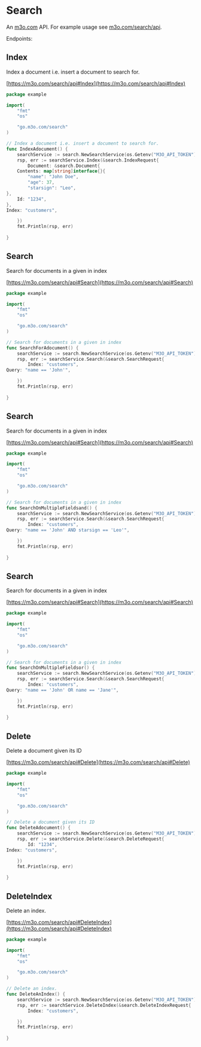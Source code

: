 # Search

An [m3o.com](https://m3o.com) API. For example usage see [m3o.com/search/api](https://m3o.com/search/api).

Endpoints:

## Index

Index a document i.e. insert a document to search for.


[https://m3o.com/search/api#Index](https://m3o.com/search/api#Index)

```go
package example

import(
	"fmt"
	"os"

	"go.m3o.com/search"
)

// Index a document i.e. insert a document to search for.
func IndexAdocument() {
	searchService := search.NewSearchService(os.Getenv("M3O_API_TOKEN"))
	rsp, err := searchService.Index(&search.IndexRequest{
		Document: &search.Document{
	Contents: map[string]interface{}{
		"name": "John Doe",
		"age": 37,
		"starsign": "Leo",
},
	Id: "1234",
},
Index: "customers",

	})
	fmt.Println(rsp, err)
	
}
```
## Search

Search for documents in a given in index


[https://m3o.com/search/api#Search](https://m3o.com/search/api#Search)

```go
package example

import(
	"fmt"
	"os"

	"go.m3o.com/search"
)

// Search for documents in a given in index
func SearchForAdocument() {
	searchService := search.NewSearchService(os.Getenv("M3O_API_TOKEN"))
	rsp, err := searchService.Search(&search.SearchRequest{
		Index: "customers",
Query: "name == 'John'",

	})
	fmt.Println(rsp, err)
	
}
```
## Search

Search for documents in a given in index


[https://m3o.com/search/api#Search](https://m3o.com/search/api#Search)

```go
package example

import(
	"fmt"
	"os"

	"go.m3o.com/search"
)

// Search for documents in a given in index
func SearchOnMultipleFieldsand() {
	searchService := search.NewSearchService(os.Getenv("M3O_API_TOKEN"))
	rsp, err := searchService.Search(&search.SearchRequest{
		Index: "customers",
Query: "name == 'John' AND starsign == 'Leo'",

	})
	fmt.Println(rsp, err)
	
}
```
## Search

Search for documents in a given in index


[https://m3o.com/search/api#Search](https://m3o.com/search/api#Search)

```go
package example

import(
	"fmt"
	"os"

	"go.m3o.com/search"
)

// Search for documents in a given in index
func SearchOnMultipleFieldsor() {
	searchService := search.NewSearchService(os.Getenv("M3O_API_TOKEN"))
	rsp, err := searchService.Search(&search.SearchRequest{
		Index: "customers",
Query: "name == 'John' OR name == 'Jane'",

	})
	fmt.Println(rsp, err)
	
}
```
## Delete

Delete a document given its ID


[https://m3o.com/search/api#Delete](https://m3o.com/search/api#Delete)

```go
package example

import(
	"fmt"
	"os"

	"go.m3o.com/search"
)

// Delete a document given its ID
func DeleteAdocument() {
	searchService := search.NewSearchService(os.Getenv("M3O_API_TOKEN"))
	rsp, err := searchService.Delete(&search.DeleteRequest{
		Id: "1234",
Index: "customers",

	})
	fmt.Println(rsp, err)
	
}
```
## DeleteIndex

Delete an index.


[https://m3o.com/search/api#DeleteIndex](https://m3o.com/search/api#DeleteIndex)

```go
package example

import(
	"fmt"
	"os"

	"go.m3o.com/search"
)

// Delete an index.
func DeleteAnIndex() {
	searchService := search.NewSearchService(os.Getenv("M3O_API_TOKEN"))
	rsp, err := searchService.DeleteIndex(&search.DeleteIndexRequest{
		Index: "customers",

	})
	fmt.Println(rsp, err)
	
}
```
